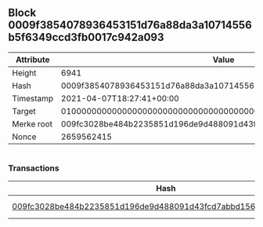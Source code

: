 ## Block 0009f3854078936453151d76a88da3a10714556b5f6349ccd3fb0017c942a093

Attribute | Value
--- | ---
Height | 6941
Hash | 0009f3854078936453151d76a88da3a10714556b5f6349ccd3fb0017c942a093
Timestamp | 2021-04-07T18:27:41+00:00
Target | 0100000000000000000000000000000000000000000000000000000000000000
Merke root | 009fc3028be484b2235851d196de9d488091d43fcd7abbd1567abf4dfa6103b3
Nonce | 2659562415

```

```

### Transactions

Hash | Amount
--- | ---
[009fc3028be484b2235851d196de9d488091d43fcd7abbd1567abf4dfa6103b3](009fc3028be484b2235851d196de9d488091d43fcd7abbd1567abf4dfa6103b3.md) | 10.00000000 SKEPTI 
